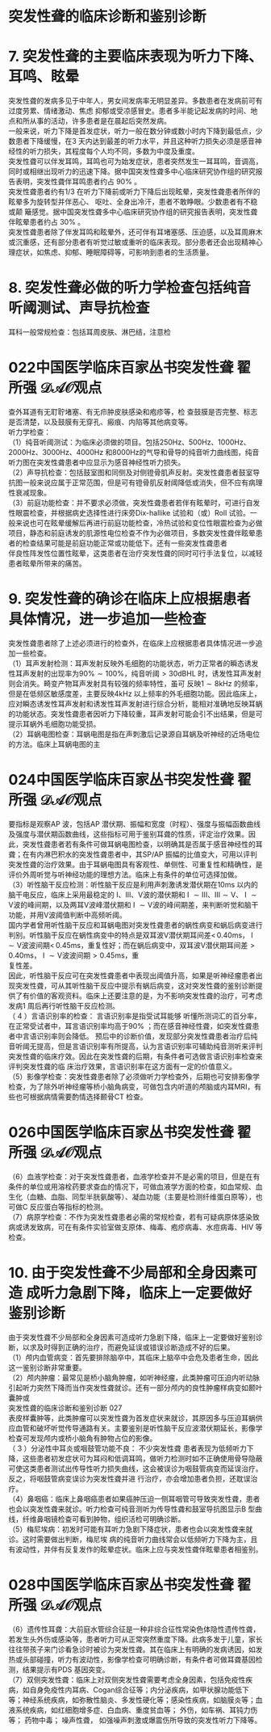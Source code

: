# 突发性聋的临床诊断和鉴别诊断  
# 7. 突发性聋的主要临床表现为听力下降、耳鸣、眩晕  
突发性聋的发病多见于中年人，男女间发病率无明显差异。多数患者在发病前可有过度劳累、情绪激动、焦虑 抑郁或受凉感冒史。患者多半能记起发病的时间、地点和所从事的活动，许多患者是在晨起后突然发病。  
一般来说，听力下降是首发症状，听力一般在数分钟或数小时内下降到最低点，少数患者下降缓慢，在3 天内达到最差的听力水平，并且这种听力损失必须是感音神经性的听力损失，其程度每个人均不同，多数为中度及重度。  
突发性聋可以伴发耳鸣，耳鸣也可为始发症状，患者突然发生一耳耳鸣，音调高，同时或相继出现听力的迅速下降。据中国突发性聋多中心临床研究协作组的研究报告表明，突发性聋伴耳鸣患者约占 $90\%$ 。  
突发性聋患者约有1/3 在听力下降前或听力下降后出现眩晕，突发性聋患者所伴的眩晕多为旋转型并伴恶心、 呕吐、全身出冷汗，患者不敢睁眼。少数患者有不稳或颠 簸感觉。据中国突发性聋多中心临床研究协作组的研究报告表明，突发性聋伴眩晕患者约占 $30\%$ 。  
突发性聋患者除了伴发耳鸣和眩晕外，还可伴有耳堵塞感、压迫感，以及耳周麻木或沉重感，还有部分患者有听觉过敏或重听的临床表现。部分患者还会出现精神心理症状，如焦虑、抑郁、睡眠障碍等，可影响到患者的生活质量。  
# 8. 突发性聋必做的听力学检查包括纯音听阈测试、声导抗检查  
耳科一般常规检查：包括耳周皮肤、淋巴结，注意检  
# 022中国医学临床百家丛书突发性聋 翟所强 $\mathcal{D A O}$观点  
查外耳道有无耵聍堵塞、有无疖肿皮肤感染和疱疹等，检 查鼓膜是否完整、标志是否清楚，以及鼓膜有无穿孔、瘢痕、内陷等其他病变等。  
听力学检查：  
（1）纯音听阈测试：为临床必须做的项目。包括250Hz、500Hz、1000Hz、2000Hz、3000Hz、4000Hz 和$8000\mathrm{Hz}$的气导和骨导的纯音听力曲线图，纯音听力图在突发性聋患者中应显示为感音神经性听力损失。  
（2）声导抗检查：包括鼓室图和同侧及对侧镫骨肌声反射。突发性聋患者鼓室导抗图一般来说应属于正常范围，但是可有镫骨肌反射阈降低或消失，但不应有病理性衰减现象。  
（3）前庭功能检查：并不要求必须做，突发性聋患者若伴有眩晕时，可进行自发性眼震检查，并根据病史选择性进行床旁Dix-hallike 试验和（或）Roll 试验。一般来说也可在眩晕缓解后再进行前庭功能检查，冷热试验和变位性眼震检查为必做项目，静态和前庭诱发的肌源性电位检查不作为必做项目，多数突发性聋伴眩晕患者的检查结果可能是前庭功能正常或功能低下。还有一些突发性聋患者  
伴良性阵发性位置性眩晕，这类患者在治疗突发性聋的同时可行手法复位，以减轻患者眩晕所带来的痛苦。  
# 9. 突发性聋的确诊在临床上应根据患者具体情况，进一步追加一些检查  
突发性聋患者除了上述必须进行的检查外，在临床上应根据患者具体情况进一步追加一些检查。  
（1）耳声发射检测：耳声发射反映外毛细胞的功能状态，听力正常者的瞬态诱发性耳声发射的出现率为$90\%\sim100\%$，纯音听阈$>30\mathrm{dBHL}$ 时，诱发性耳声发射则会消失。畸变产物耳声发射具有较强的频率特性，虽可 反映$1\sim8\mathrm{kHz}$ 的频率，但是在低频区敏感度差，主要反映4kHz 以上频率的外毛细胞功能。因此临床上，应对瞬态诱发性耳声发射和诱发性耳声发射进行综合分析，能相对准确地反映耳蜗的功能状态。突发性聋患者因听力下降较重，耳声发射可能会引不出结果，但是可提示耳蜗外毛细胞功能受损。  
（2）耳蜗电图检查：耳蜗电图是指在声刺激后记录源自耳蜗及听神经的近场电位的方法。临床上耳蜗电图的主  
# 024中国医学临床百家丛书突发性聋 翟所强 $\mathcal{D A O}$观点  
要指标是观察AP 波，包括AP 潜伏期、振幅和宽度（时程）、强度与振幅函数曲线及强度与潜伏期函数曲线，这些指标可用于鉴别耳聋的性质，评定治疗效果。因此，突发性聋患者若有条件可做耳蜗电图检查，以明确其是否属于感音神经性的耳聋；在有内淋巴积水的突发性聋患者中，其SP/AP 振幅的比值变大，可用以评判突发性聋的治疗效果。由于耳蜗电图具有客观性、单侧性、可重复性和精确性，是评价外周听觉与听神经功能的理想方法。临床上有条件的单位可选择加做。  
（3）听性脑干反应检测：听性脑干反应是利用声刺激诱发潜伏期在10ms 以内的脑干电反应，临床上采用最稳定的 Ⅰ、Ⅲ、Ⅴ波的潜伏期和$\mathrm{~I~}\sim\mathrm{III}$、$\mathrm{III}\sim\mathrm{V}$、$\mathrm{~I~}\sim\mathrm{V}$波的峰间期，以及两耳Ⅴ波峰潜伏期和$\mathrm{~I~}\sim\mathrm{V}$波的峰间期差，来判断听觉和脑干功能，并用Ⅴ波阈值判断中高频听阈。  
国内学者曾用听性脑干反应和耳蜗电图对突发性聋患者的蜗性病变和蜗后病变进行判别。听性脑干反应在蜗性病变中的特点是双耳波Ⅴ潜伏期耳间差$<\,\mathrm{0.40ms}$，$\mathrm{~I~}\sim\mathrm{V}$波波间期$<\,0.45\mathrm{ms}$，重复性好；而在蜗后病变中，双耳波Ⅴ潜伏期耳间差$>0.40\mathrm{ms}$，$\mathrm{~I~}\sim\mathrm{V}$波波间期$>0.45\mathrm{ms}$，重  
复性差。  
因此，听性脑干反应可在突发性聋患者中表现出阈值升高，如果是听神经瘤患者出现突发性聋，可从其听性脑干反应中提示有蜗后病变，这对突发性聋的鉴别诊断提供了有价值的客观资料。临床上还要注意的是，为不影响突发性聋的治疗，可考虑发病1 周后再行听性脑干反应检测。  
（ 4 ）言语识别率的检查： 言语识别率是指受试耳能够 听懂所测词汇的百分率，在正常受试者中，耳言语识别率均高于$90\%$ ；而在感音神经性聋，如突发性聋患者中言语识别率则会降低。 预后中的诊断价值，发现部分突发性聋患者治疗后纯音听阈无提高，但是言语识别率有所提高，认为言语识别率可辅助纯音测听来评判突发性聋的临床疗效。因此在突发性聋的后期，有条件者可选做言语识别率检查来评判突发性聋的临 床治疗效果，言语识别率在这方面有一定的价值意义。  
（5）影像学检查：突发性聋患者除了必须做听力学检查外，后期也可安排影像学检查，为了除外听神经瘤等桥小脑角病变，可做包含内听道的颅脑或内耳MRI，有些也可根据病情需要酌情选择颞骨CT 检查。  
# 026中国医学临床百家丛书突发性聋 翟所强 $\mathcal{D A O}$观点  
（6）血液学检查：对于突发性聋患者，血液学检查并不是必需的项目，但是在有条件的单位或用溶栓药要求查血的情况下，可做血液学方面的检查，如血常规、血生化（血糖、血脂、同型半胱氨酸等）、凝血功能（主要是检测纤维蛋白原等），也可做C 反应蛋白等指标的检测。  
（7）病原学检查：不作为突发性聋患者必需的常规检查，若有可疑病原体感染致病或诱发致病，可在有条件实验室做支原体、梅毒、疱疹病毒、水痘病毒、HIV 等检查。  
# 10.  由于突发性聋不少局部和全身因素可造 成听力急剧下降，临床上一定要做好鉴别诊断  
由于突发性聋不少局部和全身因素可造成听力急剧下降，临床上一定要做好鉴别诊断，以求及时得到正确的治疗，而避免延误或错误诊断造成不好的后果。  
（1）颅内血管病变：首先要排除脑卒中，其临床上脑卒中会危及患者生命，因此这一鉴别诊断非常重要。  
（2）颅内肿瘤：最常见是桥小脑角肿瘤，如听神经瘤，此类肿瘤可压迫内听动脉引起听力突然下降而当作突发性聋就诊。还有一部分颅内的良性肿瘤样病变如颞叶囊肿或  
突发性聋的临床诊断和鉴别诊断 027  
表皮样囊肿等，此类肿瘤可以突发性聋为首发症状来就诊，其原因多与压迫耳蜗供应血管和破坏听觉传导通路有关。主要鉴别是听性脑干反应波潜伏期延长，影像学检查可发现颅内或桥小脑角有肿物占位的影像。  
（ 3 ）分泌性中耳炎或咽鼓管功能不良： 不少突发性聋 患者表现为低频听力下降，这些患者初发症状可为耳闷和低调耳鸣，做听力检测时如不正确使用骨导隐蔽可使这类患者测试出传导性听力损失曲线，这会被误诊为咽鼓管病变而延误治疗。反之，将咽鼓管病变误诊为突发性聋并进 行治疗，亦会增加患者负担，还耽误治疗。  
（4）鼻咽癌：临床上鼻咽癌患者如果癌肿压迫一侧耳咽管可导致突发性聋，患者也会以突发性聋来就诊。听力检查可纯音测听为传导性聋和鼓室导抗图显示B 型曲线，纤维鼻咽镜检查可看到肿物，组织活检可明确诊断。  
（5）梅尼埃病：初发时可能有耳听力急剧下降症状，患者也会以突发性聋来就诊。这时需要做出判断，梅尼埃 病的纯音听力曲线常会以低频听力下降为主，且有波动性，并伴有反复发作的眩晕症状。临床上应与突发性聋伴眩晕患者相鉴别。  
# 028中国医学临床百家丛书突发性聋 翟所强 $\mathcal{D A O}$观点  
（6）遗传性耳聋：大前庭水管综合征是一种非综合征性常染色体隐性遗传性聋，若发生头外伤或感染等，患者听力可从正常突然重度下降。此病多发于儿童，家长往往带孩子来门诊看急诊时被诊为突发性聋。其在临床上有明确的发病诱因，如发热或头部碰撞，听力有波动性，影像学检查可明确诊断，有条件者可做耳聋基因检测，结果提示有PDS 基因突变。  
（7）双侧突发性聋：临床上对双侧突发性聋需要考虑全身因素，包括免疫性疾病，如自身免疫性内耳病、Cogan综合征等；内分泌疾病，如甲状腺功能低下等；神经系统疾病，如弥散性脑炎、多发性硬化等；感染性疾病，如脑膜炎等；血液系统疾病，如红细胞增多症、白血病、重度贫血等； 外伤，如车祸、耳钝力伤等； 药物中毒； 噪声性聋， 如强噪声刺激或爆震伤所导致的突发性听力下降等。  
